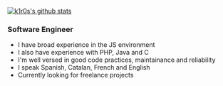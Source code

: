 [![k1r0s's github stats](https://github-readme-stats.vercel.app/api?username=k1r0s&show_icons=true&count_private=true)](https://github-readme-stats.vercel.app/api?username=k1r0s&show_icons=true&count_private=true)

### Software Engineer
- I have broad experience in the JS environment
- I also have experience with PHP, Java and C
- I'm well versed in good code practices, maintainance and reliability
- I speak Spanish, Catalan, French and English
- Currently looking for freelance projects
